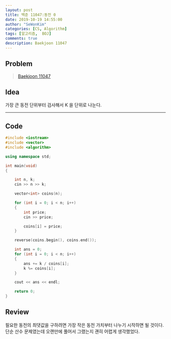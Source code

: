 ```yaml
---
layout: post
title: 백준 11047:동전 0
date: 2019-10-19 14:55:00
author: "SeWonKim"
categories: [CS, Algorithm]
tags: [알고리즘,  BOJ]
comments: true
description: Baekjoon 11047
---
```


## Problem

> [Baekjoon 11047](https://www.acmicpc.net/problem/11047)


## Idea

가장 큰 동전 단위부터 검사해서 K 을 단위로 나눈다.


---

## Code

```cpp
#include <iostream>
#include <vector>
#include <algorithm>

using namespace std;

int main(void)
{

    int n, k;
    cin >> n >> k;

    vector<int> coins(n);

    for (int i = 0; i < n; i++)
    {
        int price;
        cin >> price;

        coins[i] = price;
    }

    reverse(coins.begin(), coins.end());

    int ans = 0;
    for (int i = 0; i < n; i++)
    {
        ans += k / coins[i];
        k %= coins[i];
    }

    cout << ans << endl;

    return 0;
}
```

## Review
필요한 동전의 최댓값을 구하려면 가장 작은 동전 가치부터 나누기 시작하면 될 것이다.    
단순 산수 문제였는데 오랜만에 풀어서 그랬는지 괜히 어렵게 생각했었다.
